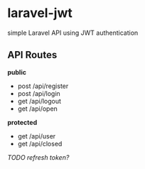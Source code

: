 # laravel-jwt

simple Laravel API using JWT authentication

## API Routes 
**public**
- post  /api/register
- post  /api/login
- get  /api/logout
- get  /api/open

**protected**
- get  /api/user
- get  /api/closed
 
 *TODO refresh token?*
